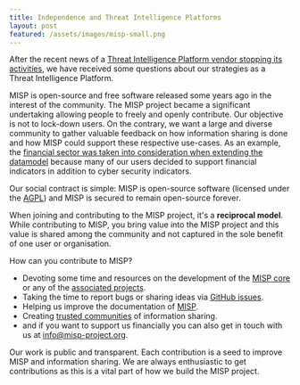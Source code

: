 ```yaml
---
title: Independence and Threat Intelligence Platforms
layout: post
featured: /assets/images/misp-small.png
---
```


After the recent news of a [Threat Intelligence Platform vendor stopping its activities](http://soltra.com/en/articles/soltra-wind-down/), we have received some questions about our strategies as a Threat Intelligence Platform.

MISP is open-source and free software released some years ago in the interest of the community. The MISP project became a significant undertaking
allowing people to freely and openly contribute. Our objective is not to lock-down users. On the contrary, we want a large and diverse community to gather
valuable feedback on how information sharing is done and how MISP could support these respective use-cases. As an example, the [financial sector was taken into consideration when extending the datamodel](https://www.circl.lu/assets/files/MISP-financial-sector-infosharing.pdf) because many of our users decided to support financial indicators in addition to cyber security indicators.

Our social contract is simple: MISP is open-source software (licensed under the [AGPL](https://www.gnu.org/licenses/agpl-3.0.en.html)) and MISP is secured to remain open-source forever.

When joining and contributing to the MISP project, it's a **reciprocal model**. While contributing to MISP, you bring value into the MISP project and this value is shared among the community and not captured in the sole benefit of one user or organisation.

How can you contribute to MISP?

 - Devoting some time and resources on the development of the [MISP core](https://github.com/MISP/MISP) or any of the [associated projects](https://github.com/MISP).
 - Taking the time to report bugs or sharing ideas via [GitHub issues](https://github.com/MISP/MISP/issues/).
 - Helping us improve the documentation of [MISP](https://github.com/MISP/misp-book).
 - Creating [trusted communities](http://www.misp-project.org/communities/) of information sharing.
 - and if you want to support us financially you can also get in touch with us at info@misp-project.org.

Our work is public and transparent. Each contribution is a seed to improve MISP and information sharing. We are always enthusiastic to get contributions as this is a vital part of how we build the MISP project.


